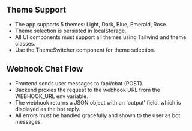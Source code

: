 ## Theme Support
- The app supports 5 themes: Light, Dark, Blue, Emerald, Rose.
- Theme selection is persisted in localStorage.
- All UI components must support all themes using Tailwind and theme classes.
- Use the ThemeSwitcher component for theme selection.

## Webhook Chat Flow
- Frontend sends user messages to /api/chat (POST).
- Backend proxies the request to the webhook URL from the WEBHOOK_URL env variable.
- The webhook returns a JSON object with an 'output' field, which is displayed as the bot reply.
- All errors must be handled gracefully and shown to the user as bot messages. 
